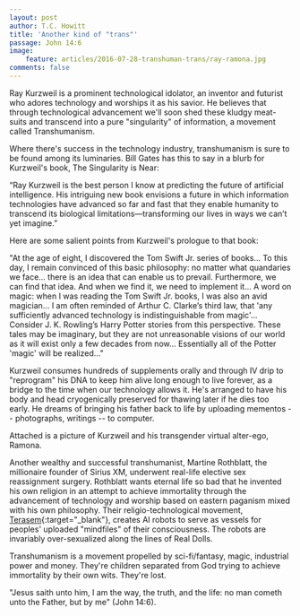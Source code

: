 ```yaml
---
layout: post
author: T.C. Howitt
title: 'Another kind of "trans"'
passage: John 14:6
image:
    feature: articles/2016-07-28-transhuman-trans/ray-ramona.jpg
comments: false
---
```


Ray Kurzweil is a prominent technological idolator, an inventor and futurist who adores technology and worships it as his savior. He believes that through technological advancement we'll soon shed these kludgy meat-suits and transcend into a pure "singularity" of information, a movement called Transhumanism.

Where there's success in the technology industry, transhumanism is sure to be found among its luminaries. Bill Gates has this to say in a blurb for Kurzweil's book, The Singularity is Near:

“Ray Kurzweil is the best person I know at predicting the future of artificial intelligence. His intriguing new book envisions a future in which information technologies have advanced so far and fast that they enable humanity to transcend its biological limitations—transforming our lives in ways we can’t yet imagine.”

Here are some salient points from Kurzweil's prologue to that book:

"At the age of eight, I discovered the Tom Swift Jr. series of books... To this day, I remain convinced of this basic philosophy: no matter what quandaries we face... there is an idea that can enable us to prevail. Furthermore, we can find that idea. And when we find it, we need to implement it... A word on magic: when I was reading the Tom Swift Jr. books, I was also an avid magician... I am often reminded of Arthur C. Clarke’s third law, that 'any sufficiently advanced technology is indistinguishable from magic'... Consider J. K. Rowling’s Harry Potter stories from this perspective. These tales may be imaginary, but they are not unreasonable visions of our world as it will exist only a few decades from now... Essentially all of the Potter 'magic' will be realized..."

Kurzweil consumes hundreds of supplements orally and through IV drip to "reprogram" his DNA to keep him alive long enough to live forever, as a bridge to the time when our technology allows it. He's arranged to have his body and head cryogenically preserved for thawing later if he dies too early. He dreams of bringing his father back to life by uploading mementos -- photographs, writings -- to computer.

Attached is a picture of Kurzweil and his transgender virtual alter-ego, Ramona.

Another wealthy and successful transhumanist, Martine Rothblatt, the millionaire founder of Sirius XM, underwent real-life elective sex reassignment surgery. Rothblatt wants eternal life so bad that he invented his own religion in an attempt to achieve immortality through the advancement of technology and worship based on eastern paganism mixed with his own philosophy. Their religio-technological movement, [Terasem](http://www.terasemmovementfoundation.com){:target="_blank"}, creates AI robots to serve as vessels for peoples' uploaded "mindfiles" of their consciousness. The robots are invariably over-sexualized along the lines of Real Dolls.

Transhumanism is a movement propelled by sci-fi/fantasy, magic, industrial power and money. They're children separated from God trying to achieve immortality by their own wits. They're lost.

"Jesus saith unto him, I am the way, the truth, and the life: no man cometh unto the Father, but by me" (John 14:6).
